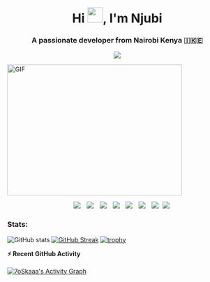 <h1 align="center">Hi <img src="https://media.giphy.com/media/hvRJCLFzcasrR4ia7z/giphy.gif" width="35">, I'm Njubi</h1>
<h3 align="center">A passionate developer from Nairobi Kenya &#127470;&#127472&#127466</h3>
<p align="center">
  <a href="https://github.com/DenverCoder1/readme-typing-svg">
    <img src="https://readme-typing-svg.herokuapp.com?lines=Computer+Science+and+Mathematics;DS%20|%20Algorithms%20|%20OOP%20OOP;Avid%20Learner%20&center=true&width=500&height=50">
  </a>
</p>
<a  target="_blank" align="">
  <img align="center" top="500" height="300" width="400" alt="GIF" src="https://media.giphy.com/media/3o6Ztr9s7vPAS8XtK0/giphy.gif">
</a>
<!-- <a target="_blank" align="center">
  <img align="right" top="500" height="300" width="400" alt="GIF" src="https://media.giphy.com/media/SWoSkN6DxTszqIKEqv/giphy.gif">
</a> -->
<p align="center">

 <div align="center"  class="icons-social" style="margin-left: 10px;">
        <a style="margin-left: 10px;"  target="_blank" href="https://www.linkedin.com/in/saurabhmchavan/">
			<img src="https://img.icons8.com/doodle/40/000000/linkedin--v2.png"></a>
        <a style="margin-left: 10px;" target="_blank" href="https://github.com/100rabhcsmc">
		<img src="https://img.icons8.com/doodle/40/000000/github--v1.png"></a>
		<a style="margin-left: 10px;" target="_blank" href="https://stackoverflow.com/users/12053852/saurabh-chavan?tab=profile">
				<img src="https://img.icons8.com/external-tal-revivo-color-tal-revivo/40/000000/external-stack-overflow-is-a-question-and-answer-site-for-professional-logo-color-tal-revivo.png"></a>
	   <a style="margin-left: 10px;" target="_blank" href="https://dev.to/100rabhcsmc">
					<img src="https://img.icons8.com/external-sketchy-juicy-fish/0.6x/external-blog-online-services-sketchy-sketchy-juicy-fish.png"></a>
        <a style="margin-left: 10px;" target="_blank" href="https://instagram.com/100rabhch">
			<img src="https://img.icons8.com/doodle/40/000000/instagram-new--v2.png"></a>
		<a style="margin-left: 10px;" target="_blank" href="https://twitter.com/100rabhcsmc">
			<img src="https://img.icons8.com/doodle/1x/twitter-squared--v2.png" ></a>
		<a style="margin-left: 10px;" target="_blank" href="https://www.youtube.com/channel/UC-ZdNkKNHC6KguDqNFKO2Nw?view_as=subscriber">
				<img src="https://img.icons8.com/doodle/1x/youtube--v2.png" ></a>
		<a style="margin-left: 5px;" target="_blank" href="https://github.com/100rabhcsmc/Me.io/blob/master/01SaurabhChavanReactNativeResume.pdf">
					<img src="https://img.icons8.com/plasticine/0.5x/resume.png" ></a>
      </div>

</p>

### Stats:

![GitHub stats](https://github-readme-stats.vercel.app/api?username=njubi-inc&show_icons=true&theme=radical) 
[![GitHub Streak](https://github-readme-streak-stats.herokuapp.com/?user=njubi-inc&theme=radical)](https://git.io/streak-stats) 
[![trophy](https://github-profile-trophy.vercel.app/?username=njubi-inc)](https://github.com/ryo-ma/github-profile-trophy)

<summary><b>⚡ Recent GitHub Activity</b></summary>
  <br/>
   <a href="https://github.com/7oSkaaa">
  <img alt="7oSkaaa's Activity Graph" 
       src="https://activity-graph.herokuapp.com/graph?username=njubi-inc&custom_title=Njubi%27s%20Contribution%20Graph&theme=react-dark" /></a>
  <br/>

<!---
njubi-Inc/njubi-Inc is a ✨ special ✨ repository because its `README.md` (this file) appears on your GitHub profile.
You can click the Preview link to take a look at your changes.
--->
